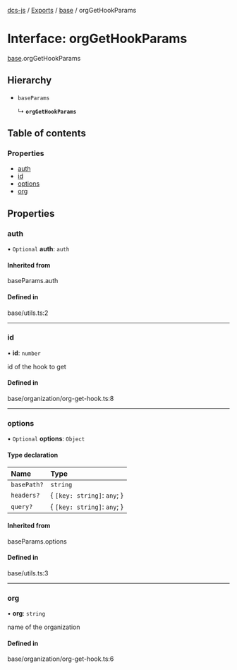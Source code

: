 [dcs-js](../README.md) / [Exports](../modules.md) / [base](../modules/base.md) / orgGetHookParams

# Interface: orgGetHookParams

[base](../modules/base.md).orgGetHookParams

## Hierarchy

- `baseParams`

  ↳ **`orgGetHookParams`**

## Table of contents

### Properties

- [auth](base.orgGetHookParams.md#auth)
- [id](base.orgGetHookParams.md#id)
- [options](base.orgGetHookParams.md#options)
- [org](base.orgGetHookParams.md#org)

## Properties

### <a id="auth" name="auth"></a> auth

• `Optional` **auth**: `auth`

#### Inherited from

baseParams.auth

#### Defined in

base/utils.ts:2

___

### <a id="id" name="id"></a> id

• **id**: `number`

id of the hook to get

#### Defined in

base/organization/org-get-hook.ts:8

___

### <a id="options" name="options"></a> options

• `Optional` **options**: `Object`

#### Type declaration

| Name | Type |
| :------ | :------ |
| `basePath?` | `string` |
| `headers?` | { `[key: string]`: `any`;  } |
| `query?` | { `[key: string]`: `any`;  } |

#### Inherited from

baseParams.options

#### Defined in

base/utils.ts:3

___

### <a id="org" name="org"></a> org

• **org**: `string`

name of the organization

#### Defined in

base/organization/org-get-hook.ts:6
